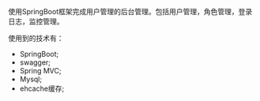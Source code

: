 使用SpringBoot框架完成用户管理的后台管理。包括用户管理，角色管理，登录日志，监控管理。

使用到的技术有：
- SpringBoot;
- swagger;
- Spring MVC;
- Mysql;
- ehcache缓存;

